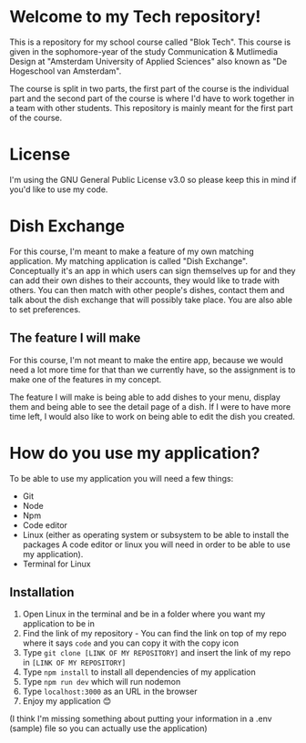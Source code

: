 # Welcome to my Tech repository!

This is a repository for my school course called "Blok Tech". This course is given in the sophomore-year of the study Communication & Mutlimedia Design at "Amsterdam University of Applied Sciences" also known as "De Hogeschool van Amsterdam".

The course is split in two parts, the first part of the course is the individual part and the second part of the course is where I'd have to work together in a team with other students. This repository is mainly meant for the first part of the course.

# License

I'm using the GNU General Public License v3.0 so please keep this in mind if you'd like to use my code.

# Dish Exchange

For this course, I'm meant to make a feature of my own matching application. My matching application is called "Dish Exchange". Conceptually it's an app in which users can sign themselves up for and they can add their own dishes to their accounts, they would like to trade with others. You can then match with other people's dishes, contact them and talk about the dish exchange that will possibly take place. You are also able to set preferences.

## The feature I will make

For this course, I'm not meant to make the entire app, because we would need a lot more time for that than we currently have, so the assignment is to make one of the features in my concept.

The feature I will make is being able to add dishes to your menu, display them and being able to see the detail page of a dish. If I were to have more time left, I would also like to work on being able to edit the dish you created.

# How do you use my application?

To be able to use my application you will need a few things:

- Git
- Node
- Npm
- Code editor
- Linux (either as operating system or subsystem to be able to install the packages A code editor or linux you will need in order to be able to use my application).
- Terminal for Linux

## Installation

1. Open Linux in the terminal and be in a folder where you want my application to be in
2. Find the link of my repository - You can find the link on top of my repo where it says `code` and you can copy it with the copy icon
3. Type `git clone [LINK OF MY REPOSITORY]` and insert the link of my repo in `[LINK OF MY REPOSITORY]`
4. Type `npm install` to install all dependencies of my application
5. Type `npm run dev` which will run nodemon
6. Type `localhost:3000` as an URL in the browser
7. Enjoy my application 😊

(I think I'm missing something about putting your information in a .env (sample) file so you can actually use the application)
